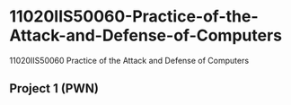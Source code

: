 # 11020IIS50060-Practice-of-the-Attack-and-Defense-of-Computers
11020IIS50060 Practice of the Attack and Defense of Computers

## Project 1 (PWN)
